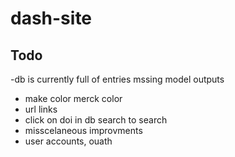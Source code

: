 # dash-site

## Todo
-db is currently full of entries mssing model outputs
- make color merck color
- url links
- click on doi in db search to search
- misscelaneous improvments
- user accounts, ouath
  
